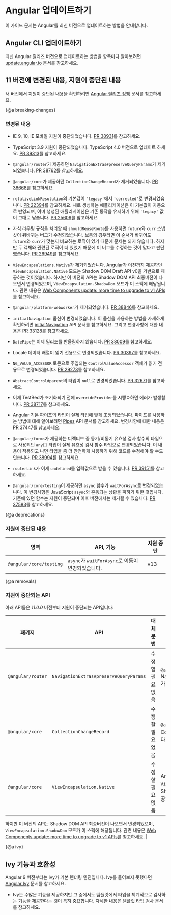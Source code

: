 <!--
# Updating Angular
-->
# Angular 업데이트하기

<!--
This guide contains information related to updating to the latest version of Angular.
-->
이 가이드 문서는 Angular를 최신 버전으로 업데이트하는 방법을 안내합니다.

<!--
## Updating CLI Apps
-->
## Angular CLI 업데이트하기

<!--
For step-by-step instructions on how to update to the latest Angular release (and leverage our automated migration tools to do so), use the interactive update guide at [update.angular.io](https://update.angular.io).
-->
최신 Angular 릴리즈 버전으로 업데이트하는 방법을 항목마다 알아보려면 [update.angular.io](https://update.angular.io) 문서를 참고하세요.


<!--
## Changes and Deprecations in Version 11
-->
## 11 버전에 변경된 내용, 지원이 중단된 내용

<div class="alert is-helpful">

<!--
   For information about Angular's deprecation and removal practices, see [Angular Release Practices](guide/releases#deprecation-practices "Angular Release Practices: Deprecation practices").
-->
새 버전에서 지원이 중단된 내용을 확인하려면 [Angular 릴리즈 정책](guide/releases#deprecation-practices "Angular Release Practices: Deprecation practices") 문서를 참고하세요.

</div>


{@a breaking-changes}
<!--
### New Breaking Changes
-->
### 변경된 내용

<!--
* Remove deprecated support for IE 9, 10, and IE mobile. See [PR 38931](https://github.com/angular/angular/pull/38931).
* TypeScript 3.9 is no longer supported. Please update to TypeScript 4.0. See [PR 39313](https://github.com/angular/angular/pull/39313).
* `NavigationExtras#preserveQueryParams` has been removed from `@angular/router`. See [PR 38762](https://github.com/angular/angular/pull/38762)
* `CollectionChangeRecord` has been removed from `@angular/core`. See [PR 38668](https://github.com/angular/angular/pull/38668).
* We changed the default value for `relativeLinkResolution` from `'legacy'` to `'corrected'` so that new applications are automatically opted-in to the corrected behavior from  [PR 22394](https://github.com/angular/angular/pull/22394). Applications which use the current default are updated by a migration to specify `'legacy'` to ensure the current behavior is maintained when the default is updated. See [PR 25609](https://github.com/angular/angular/pull/25609).
* Fixed a bug in the router where the arguments for `future` and `curr` snapshots were reversed in the call to `shouldReuseRoute` when processing child routes. Usually this ordering mistake doesn't matter because most implementations of [`shouldReuseRoute`](api/router/RouteReuseStrategy#shouldReuseRoute) just do
an equality comparison between `future` and `curr`. However, some implementations actually do rely on values specifically on
one of the two and will need to be updated. See [PR 26949](https://github.com/angular/angular/pull/26949).
* `ViewEncapsulation.Native` has been removed. Angular previously supported a view encapsulation mode `ViewEncapsulaion.Native` that was based on the v0 Shadow DOM Draft APIs. These APIs have been superceded by the final Shadow DOM APIs, which are enabled via `ViewEncapsulation.ShadowDom`. For background information about this change, see [Web Components update: more time to upgrade to v1 APIs](https://developers.google.com/web/updates/2019/07/web-components-time-to-upgrade).
* `@angular/platform-webworker` has been removed and will no longer be supported. See [PR 38846](https://github.com/angular/angular/pull/38846).
* `@angular/platform-webworker` is no longer supported. No further versions will be published. See [PR 38846](https://github.com/angular/angular/pull/38846).
* Updated the options for `initialNavigation`. For more information, see [initialNavigation](api/router/InitialNavigation) in the API documentation. See [PR 33128](https://github.com/angular/angular/pull/33128).
* `DatePipe` no longer rounds up fractional milliseconds. See [PR 38009](https://github.com/angular/angular/pull/38009).
* Locale data arrays are now read-only. See [PR 30397](https://github.com/angular/angular/pull/30397).
* The injected `ControlValueAccessor` for `NG_VALUE_ACCESSOR` is now readonly. See [PR 29273](https://github.com/angular/angular/pull/29723).
* The type of `AbstractControl#parent` now indicates that it may be null. See [PR 32671](https://github.com/angular/angular/pull/32671).
* Calling `overrideProvider` before initializing the TestBed will now throw an error. See [PR 38717](https://github.com/angular/angular/pull/38717).
* Types for many Angular built-in pipes have been either narrowed or expanded to be more accurate. For more information, see the corresponding [Pipes](https://angular.io/api?type=pipe) API documentation. See [PR 37447](https://github.com/angular/angular/pull/37447).
* Directives in the `@angular/forms` package used to have `any[]` as a type of validators and asyncValidators
arguments in constructors. Now these arguments are properly typed, so if your code relies on
directive constructor types it may require some updates to improve type safety. See [PR 38994](https://github.com/angular/angular/pull/38944).
* `routerLink` now accepts `undefined` inputs. See [PR 39151](https://github.com/angular/angular/pull/39151).
* The `async` function from `@angular/core/testing` has been renamed to `waitForAsync` in order to avoid confusion with the native JavaScript `async` syntax. The existing function is deprecated and will be removed in a future version. See [PR 37583](https://github.com/angular/angular/pull/37583).
-->
* IE 9, 10, IE 모바일 지원이 중단되었습니다.
[PR 38931](https://github.com/angular/angular/pull/38931)를 참고하세요.

* TypeScript 3.9 지원이 중단되었습니다.
TypeScript 4.0 버전으로 업데이트 하세요.
[PR 39313](https://github.com/angular/angular/pull/39313)를 참고하세요.

* `@angular/router`가 제공하던 `NavigationExtras#preserveQueryParams`가 제거되었습니다.
[PR 38762](https://github.com/angular/angular/pull/38762)를 참고하세요.

* `@angular/core`가 제공하던 `CollectionChangeRecord`가 제거되었습니다.
[PR 38668](https://github.com/angular/angular/pull/38668)를 참고하세요.

* `relativeLinkResolution`의 기본값이 `'legacy'`에서 `'corrected'`로 변경되었습니다.
[PR 22394](https://github.com/angular/angular/pull/22394)를 참고하세요.
새로 생성하는 애플리케이션은 이 기본값이 자동으로 반영되며, 이미 생성된 애플리케이션은 기존 동작을 유지하기 위해 `'legacy'` 값이 그대로 남습니다.
[PR 25609](https://github.com/angular/angular/pull/25609)를 참고하세요.

* 자식 라우팅 규칙을 처리할 때 `shouldReuseRoute`를 사용하면 `future`와 `curr` 스냅샷이 뒤바뀌는 버그가 수정되었습니다.
보통의 경우라면 이 순서가 바뀌어도 `future`와 `curr`가 맞는지 비교하는 로직이 있기 때문에 문제는 되지 않습니다.
하지만 두 객체와 관련된 로직이 더 있었기 때문에 이 버그를 수정하는 것이 맞다고 판단했습니다.
[PR 26949](https://github.com/angular/angular/pull/26949)를 참고하세요.

* `ViewEncapsulations.Native`가 제거되었습니다.
Angular가 이전까지 제공하던 `ViewEncapsulation.Native` 모드는 Shadow DOM Draft API v0을 기반으로 제공하는 것이었습니다.
하지만 이 버전의 API는 Shadow DOM API 최종버전이 나오면서 변경되었으며, `ViewEncapsulation.ShadowDom` 모드가 이 스펙에 해당됩니다.
관련 내용은 [Web Components update: more time to upgrade to v1 APIs](https://developers.google.com/web/updates/2019/07/web-components-time-to-upgrade)를 참고하세요.

* `@angular/platform-webworker`가 제거되었습니다.
[PR 38846](https://github.com/angular/angular/pull/38846)를 참고하세요.

* `initialNavigation` 옵션이 변경되었습니다.
이 옵션을 사용하는 방법을 자세하게 확인하려면 [initialNavigation](api/router/InitialNavigation) API 문서를 참고하세요.
그리고 변경사항에 대한 내용은 [PR 33128](https://github.com/angular/angular/pull/33128)를 참고하세요.

* `DatePipe`는 이제 밀리초를 반올림하지 않습니다.
[PR 38009](https://github.com/angular/angular/pull/38009)를 참고하세요.

* Locale 데이터 배열이 읽기 전용으로 변경되었습니다.
[PR 30397](https://github.com/angular/angular/pull/30397)를 참고하세요.

* `NG_VALUE_ACCESSOR` 토큰으로 주입되는 `ControlValueAccessor` 객체가 읽기 전용으로 변경되었습니다.
[PR 29273](https://github.com/angular/angular/pull/29723)를 참고하세요.

* `AbstractControl#parent`의 타입이 `null`로 변경되었습니다.
[PR 32671](https://github.com/angular/angular/pull/32671)를 참고하세요.

* 이제 TestBed가 초기화되기 전에 `overrideProvider`를 시랳ㅇ하면 에러가 발생합니다.
[PR 38717](https://github.com/angular/angular/pull/38717)를 참고하세요.

* Angular 기본 파이프의 타입이 실제 타입에 맞게 조정되었습니다.
파이프를 사용하는 방법에 대해 알아보려면 [Pipes](https://angular.io/api?type=pipe) API 문서를 참고하세요.
변경사항에 대한 내용은 [PR 37447](https://github.com/angular/angular/pull/37447)를 참고하세요.

* `@angular/forms`가 제공하는 디렉티브 중 동기/비동기 유효성 검사 함수의 타입으로 사용되던 `any[]` 타입이 실제 유효성 검사 함수 타입으로 변경되었습니다.
이 내용이 적용되고 나면 타입을 좀 더 안전하게 사용하기 위해 코드를 수정해야 할 수도 잇습니다.
[PR 38994](https://github.com/angular/angular/pull/38944)를 참고하세요.

* `routerLink`가 이제 `undefined`를 입력값으로 받을 수 있습니다.
[PR 39151](https://github.com/angular/angular/pull/39151)를 참고하세요.

* `@angular/core/testing`이 제공하던 `async` 함수가 `waitForAsync`로 변경되었습니다.
이 변경사항은 JavaScript `async`와 혼동되는 상황을 피하기 위한 것입니다.
기존에 있던 함수는 지원이 중단되며 이후 버전에서는 제거될 수 있습니다.
[PR 37583](https://github.com/angular/angular/pull/37583)를 참고하세요.


{@a deprecations}
<!--
### New Deprecations
-->
### 지원이 중단된 내용

<!--
| Area                          | API or Feature                                     | May be removed in |
| ----------------------------- | -------------------------------------------------- | ----------------- |
| `@angular/core/testing`       | Rename `async` to `waitForAsync`                       | <!-v11-> v13 |
-->
| 영역                          | API, 기능                                     | 지원 중단 |
| ----------------------------- | -------------------------------------------------- | ----------------- |
| `@angular/core/testing`       | `async`가 `waitForAsync`로 이름이 변경되었습니다.                       | <!--v11--> v13 |


{@a removals}
<!--
### New Removals of Deprecated APIs
-->
### 지원이 중단되는 API

<!--
The following APIs have been removed starting with version 11.0.0*:

| Package          | API            | Replacement | Notes |
| ---------------- | -------------- | ----------- | ----- |
| `@angular/router`| `NavigationExtras#preserveQueryParams` | no action needed | NavigationExtras#preserveQueryParams has been removed from `@angular/router`.|
| `@angular/core` | `CollectionChangeRecord` | no action needed | CollectionChangeRecord has been removed from `@angular/core`.|
| `@angular/core` | `ViewEncapsulation.Native` | no action needed | Angular previously supported a view encapsulation mode `ViewEncapsulaion.Native` that was based on the v0 Shadow DOM Draft APIs. These APIs have been superceeded by the final Shadow DOM APIs, which are enabled via `ViewEncapsulation.ShadowDom`. For background information about this change, see [Web Components update: more time to upgrade to v1 APIs](https://developers.google.com/web/updates/2019/07/web-components-time-to-upgrade).|
-->
아래 API들은 *11.0.0* 버전부터 지원이 중단되는 API입니다:

| 패키지          | API            | 대체 문법 | 참고 |
| ---------------- | -------------- | ----------- | ----- |
| `@angular/router`| `NavigationExtras#preserveQueryParams` | 수정할 필요 없음 | `@angular/router`가 제공하던 NavigationExtras#preserveQueryParams 가 제거되었습니다. |
| `@angular/core` | `CollectionChangeRecord` | 수정할 필요 없음 | `@angular/core`가 제공하던 CollectionChangeRecord가 제거되었습니다. |
| `@angular/core` | `ViewEncapsulation.Native` | 수정할 필요 없음 | Angular가 이전까지 제공하던 `ViewEncapsulation.Native` 모드는 Shadow DOM Draft API v0을 기반으로 제공하는 것이었습니다.
하지만 이 버전의 API는 Shadow DOM API 최종버전이 나오면서 변경되었으며, `ViewEncapsulation.ShadowDom` 모드가 이 스펙에 해당됩니다.
관련 내용은 [Web Components update: more time to upgrade to v1 APIs](https://developers.google.com/web/updates/2019/07/web-components-time-to-upgrade)를 참고하세요. |


{@a ivy}

<!--
## Ivy features and compatibility
-->
## Ivy 기능과 호환성

<!--
Since version 9, Angular Ivy is the default rendering engine. If you haven't heard of Ivy, you can read more about it in the [Angular Ivy guide](guide/ivy).

* Among other features, Ivy introduces more comprehensive type-checking within templates. For details, see [Template Type-checking](guide/template-typecheck).

* For general guidance on debugging and a list of minor changes associated with Ivy, see the [Ivy compatibility guide](guide/ivy-compatibility).

* For help with opting out of Ivy, see the instructions [here](guide/ivy#opting-out-of-angular-ivy).
-->
Angular 9 버전부터는 Ivy가 기본 렌더링 엔진입니다.
Ivy를 들어보지 못했다면 [Angular Ivy](guide/ivy) 문서를 참고하세요.

* Ivy는 수많은 기능을 제공하지만 그 중에서도 템플릿에서 타입을 체계적으로 검사하는 기능을 제공한다는 것이 특히 중요합니다.
자세한 내용은 [템플릿 타입 검사](guide/template-typecheck) 문서를 참고하세요.